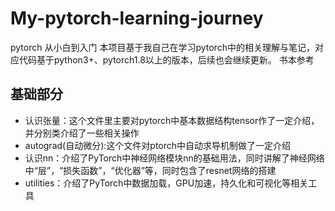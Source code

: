 # My-pytorch-learning-journey
pytorch 从小白到入门
本项目基于我自己在学习pytorch中的相关理解与笔记，对应代码基于python3+、pytorch1.8以上的版本，后续也会继续更新。
书本参考[](https://github.com/chenyuntc/pytorch-book/tree/master)
## 基础部分
* 认识张量：这个文件里主要对pytorch中基本数据结构tensor作了一定介绍，并分别类介绍了一些相关操作
* autograd(自动微分):这个文件对ptorch中自动求导机制做了一定介绍
* 认识nn：介绍了PyTorch中神经网络模块nn的基础用法，同时讲解了神经网络中“层”，“损失函数”，“优化器”等，同时包含了resnet网络的搭建
* utilities：介绍了PyTorch中数据加载，GPU加速，持久化和可视化等相关工具
